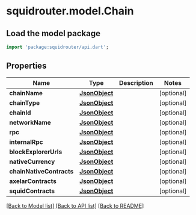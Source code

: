 # squidrouter.model.Chain

## Load the model package
```dart
import 'package:squidrouter/api.dart';
```

## Properties
Name | Type | Description | Notes
------------ | ------------- | ------------- | -------------
**chainName** | [**JsonObject**](.md) |  | [optional] 
**chainType** | [**JsonObject**](.md) |  | [optional] 
**chainId** | [**JsonObject**](.md) |  | [optional] 
**networkName** | [**JsonObject**](.md) |  | [optional] 
**rpc** | [**JsonObject**](.md) |  | [optional] 
**internalRpc** | [**JsonObject**](.md) |  | [optional] 
**blockExplorerUrls** | [**JsonObject**](.md) |  | [optional] 
**nativeCurrency** | [**JsonObject**](.md) |  | [optional] 
**chainNativeContracts** | [**JsonObject**](.md) |  | [optional] 
**axelarContracts** | [**JsonObject**](.md) |  | [optional] 
**squidContracts** | [**JsonObject**](.md) |  | [optional] 

[[Back to Model list]](../README.md#documentation-for-models) [[Back to API list]](../README.md#documentation-for-api-endpoints) [[Back to README]](../README.md)


